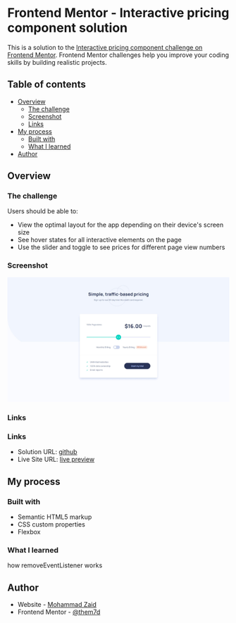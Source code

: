 # Frontend Mentor - Interactive pricing component solution

This is a solution to the [Interactive pricing component challenge on Frontend Mentor](https://www.frontendmentor.io/challenges/interactive-pricing-component-t0m8PIyY8). Frontend Mentor challenges help you improve your coding skills by building realistic projects.

## Table of contents

- [Overview](#overview)
  - [The challenge](#the-challenge)
  - [Screenshot](#screenshot)
  - [Links](#links)
- [My process](#my-process)
  - [Built with](#built-with)
  - [What I learned](#what-i-learned)
- [Author](#author)

## Overview

### The challenge

Users should be able to:

- View the optimal layout for the app depending on their device's screen size
- See hover states for all interactive elements on the page
- Use the slider and toggle to see prices for different page view numbers

### Screenshot

![](./design/screenshot.jpg)

### Links

### Links

- Solution URL: [github](https://github.com/them7d/frontend-mentor/interactive-pricing-component)
- Live Site URL: [live preview](https://them7d.github.io/frontend-mentor/interactive-pricing-component)

## My process

### Built with

- Semantic HTML5 markup
- CSS custom properties
- Flexbox

### What I learned

how removeEventListener works

## Author

- Website - [Mohammad Zaid](https://www.github.com/them7d)
- Frontend Mentor - [@them7d](https://www.frontendmentor.io/profile/them7d)

